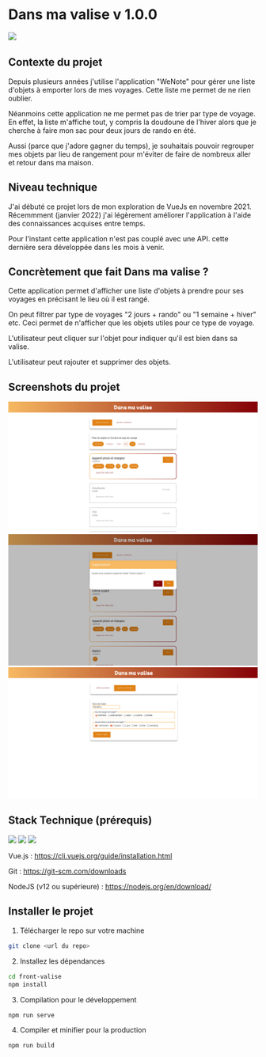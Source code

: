 # Dans ma valise v 1.0.0

![](https://img.shields.io/badge/-Vue.js-05122A?style=for-the-badge&logo=Vue.js) 

## Contexte du projet

Depuis plusieurs années j'utilise l'application "WeNote" pour gérer une liste d'objets à emporter lors de mes voyages. Cette liste me permet de ne rien oublier. 

Néanmoins cette application ne me permet pas de trier par type de voyage. En effet, la liste m'affiche tout, y compris la doudoune de l'hiver alors que je cherche à faire mon sac pour deux jours de rando en été. 

Aussi (parce que j'adore gagner du temps), je souhaitais pouvoir regrouper mes objets par lieu de rangement pour m'éviter de faire de nombreux aller et retour dans ma maison. 

## Niveau technique

J'ai débuté ce projet lors de mon exploration de VueJs en novembre 2021. Récemmment (janvier 2022) j'ai légèrement améliorer l'application à l'aide des connaissances acquises entre temps. 

Pour l'instant cette application n'est pas couplé avec une API. cette dernière sera développée dans les mois à venir. 

## Concrètement que fait Dans ma valise ? 

Cette application permet d'afficher une liste d'objets à prendre pour ses voyages en précisant le lieu où il est rangé. 

On peut filtrer par type de voyages "2 jours + rando" ou "1 semaine + hiver" etc. Ceci permet de n'afficher que les objets utiles pour ce type de voyage. 

L'utilisateur peut cliquer sur l'objet pour indiquer qu'il est bien dans sa valise. 

L'utilisateur peut rajouter et supprimer des objets. 

## Screenshots du projet

<img src="./screenshot/dans-ma-valise01.jpg" alt="screenshot dans-ma-valise" width="600"/>

<img src="./screenshot/dans-ma-valise02.jpg" alt="screenshot dans-ma-valise" width="600"/>

<img src="./screenshot/dans-ma-valise03.jpg" alt="screenshot dans-ma-valise" width="600"/>

## Stack Technique (prérequis) 

![](https://img.shields.io/badge/-Vue.js-05122A?style=for-the-badge&logo=Vue.js) 
![](https://img.shields.io/badge/-Node.js-05122A?style=for-the-badge&logo=Node.js) 
![](https://img.shields.io/badge/-Git-05122A?style=for-the-badge&logo=Git)

Vue.js : https://cli.vuejs.org/guide/installation.html

Git : https://git-scm.com/downloads

NodeJS (v12 ou supérieure) : https://nodejs.org/en/download/


## Installer le projet 


1. Télécharger le repo sur votre machine

```bash
git clone <url du repo>
```

2. Installez les dépendances

```bash
cd front-valise
npm install 
```
3. Compilation pour le développement
```
npm run serve
```
4. Compiler et minifier pour la production
```
npm run build
```


